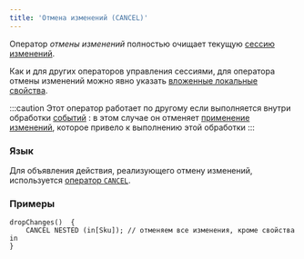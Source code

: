 ```yaml
---
title: 'Отмена изменений (CANCEL)'
---
```


Оператор *отмены изменений* полностью очищает текущую [сессию изменений](Change_sessions.md).

Как и для других операторов управления сессиями, для оператора отмены изменений можно явно указать [вложенные локальные свойства](Session_management.md#nested).

:::caution
Этот оператор работает по другому если выполняется внутри обработки [событий](Events.md#change) : в этом случае он отменяет [применение изменений](Apply_changes_APPLY_.md), которое привело к выполнению этой обработки
:::

### Язык

Для объявления действия, реализующего отмену изменений, используется [оператор `CANCEL`](CANCEL_operator.md).

### Примеры

```lsf
dropChanges()  {
    CANCEL NESTED (in[Sku]); // отменяем все изменения, кроме свойства in
}
```
